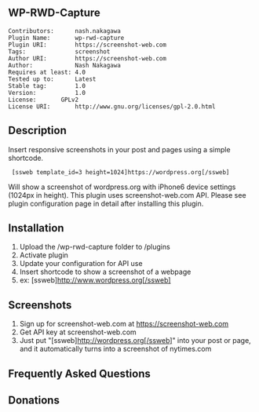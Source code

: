 ## WP-RWD-Capture
```
Contributors:      nash.nakagawa
Plugin Name:       wp-rwd-capture
Plugin URI:        https://screenshot-web.com
Tags:              screenshot
Author URI:        https://screenshot-web.com
Author:            Nash Nakagawa
Requires at least: 4.0
Tested up to:      Latest
Stable tag:        1.0
Version:           1.0
License: 	   GPLv2
License URI: 	   http://www.gnu.org/licenses/gpl-2.0.html
```
## Description

Insert responsive screenshots in your post and pages using a simple shortcode.

```
 [ssweb template_id=3 height=1024]https://wordpress.org[/ssweb]
```

Will show a screenshot of wordpress.org with iPhone6 device settings (1024px in height).
This plugin uses screenshot-web.com API.
Please see plugin configuration page in detail after installing this plugin.
## Installation

1. Upload the /wp-rwd-capture folder to /plugins
2. Activate plugin
3. Update your configuration for API use
3. Insert shortcode to show a screenshot of a webpage
4. ex: [ssweb]http://www.wordpress.org[/ssweb]

## Screenshots

1. Sign up for screenshot-web.com at https://screenshot-web.com 
2. Get API key at screenshot-web.com
3. Just put "[ssweb]http://wordpress.org[/ssweb]" into your post or page, and it automatically turns into a screenshot of nytimes.com

## Frequently Asked Questions

## Donations
